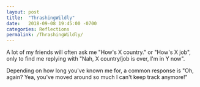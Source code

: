 ```yaml
---
layout: post
title:  "ThrashingWildly"
date:   2018-09-08 19:45:00 -0700
categories: Reflections
permalink: /ThrashingWildly/
---
```

A lot of my friends will often ask me "How's X country." or "How's X job", only to find me replying with "Nah, X country/job is over, I'm in Y now".

Depending on how long you've known me for, a common response is "Oh, again?  Yea, you've moved around so much I can't keep track anymore!"

